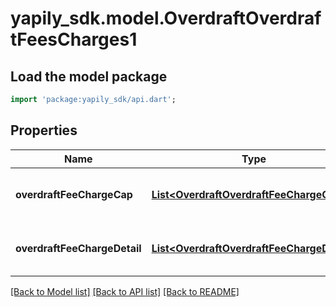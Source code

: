 # yapily_sdk.model.OverdraftOverdraftFeesCharges1

## Load the model package
```dart
import 'package:yapily_sdk/api.dart';
```

## Properties
Name | Type | Description | Notes
------------ | ------------- | ------------- | -------------
**overdraftFeeChargeCap** | [**List&lt;OverdraftOverdraftFeeChargeCap&gt;**](OverdraftOverdraftFeeChargeCap.md) |  | [optional] [default to const []]
**overdraftFeeChargeDetail** | [**List&lt;OverdraftOverdraftFeeChargeDetail&gt;**](OverdraftOverdraftFeeChargeDetail.md) |  | [optional] [default to const []]

[[Back to Model list]](../README.md#documentation-for-models) [[Back to API list]](../README.md#documentation-for-api-endpoints) [[Back to README]](../README.md)



